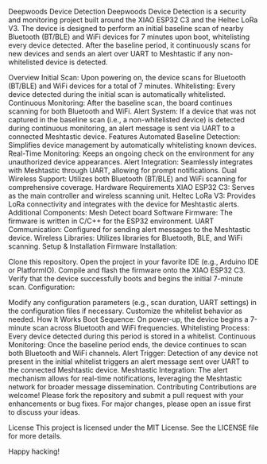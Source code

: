 Deepwoods Device Detection
Deepwoods Device Detection is a security and monitoring project built around the XIAO ESP32 C3 and the Heltec LoRa V3. The device is designed to perform an initial baseline scan of nearby Bluetooth (BT/BLE) and WiFi devices for 7 minutes upon boot, whitelisting every device detected. After the baseline period, it continuously scans for new devices and sends an alert over UART to Meshtastic if any non-whitelisted device is detected.

Overview
Initial Scan: Upon powering on, the device scans for Bluetooth (BT/BLE) and WiFi devices for a total of 7 minutes.
Whitelisting: Every device detected during the initial scan is automatically whitelisted.
Continuous Monitoring: After the baseline scan, the board continues scanning for both Bluetooth and WiFi.
Alert System: If a device that was not captured in the baseline scan (i.e., a non-whitelisted device) is detected during continuous monitoring, an alert message is sent via UART to a connected Meshtastic device.
Features
Automated Baseline Detection: Simplifies device management by automatically whitelisting known devices.
Real-Time Monitoring: Keeps an ongoing check on the environment for any unauthorized device appearances.
Alert Integration: Seamlessly integrates with Meshtastic through UART, allowing for prompt notifications.
Dual Wireless Support: Utilizes both Bluetooth (BT/BLE) and WiFi scanning for comprehensive coverage.
Hardware Requirements
XIAO ESP32 C3: Serves as the main controller and wireless scanning unit.
Heltec LoRa V3: Provides LoRa connectivity and integrates with the device for Meshtastic alerts.
Additional Components: Mesh Detect board
Software
Firmware: The firmware is written in C/C++ for the ESP32 environment.
UART Communication: Configured for sending alert messages to the Meshtastic device.
Wireless Libraries: Utilizes libraries for Bluetooth, BLE, and WiFi scanning.
Setup & Installation
Firmware Installation:

Clone this repository.
Open the project in your favorite IDE (e.g., Arduino IDE or PlatformIO).
Compile and flash the firmware onto the XIAO ESP32 C3.
Verify that the device successfully boots and begins the initial 7-minute scan.
Configuration:

Modify any configuration parameters (e.g., scan duration, UART settings) in the configuration files if necessary.
Customize the whitelist behavior as needed.
How It Works
Boot Sequence: On power-up, the device begins a 7-minute scan across Bluetooth and WiFi frequencies.
Whitelisting Process: Every device detected during this period is stored in a whitelist.
Continuous Monitoring: Once the baseline period ends, the device continues to scan both Bluetooth and WiFi channels.
Alert Trigger: Detection of any device not present in the initial whitelist triggers an alert message sent over UART to the connected Meshtastic device.
Meshtastic Integration: The alert mechanism allows for real-time notifications, leveraging the Meshtastic network for broader message dissemination.
Contributing
Contributions are welcome! Please fork the repository and submit a pull request with your enhancements or bug fixes. For major changes, please open an issue first to discuss your ideas.

License
This project is licensed under the MIT License. See the LICENSE file for more details.

Happy hacking!
